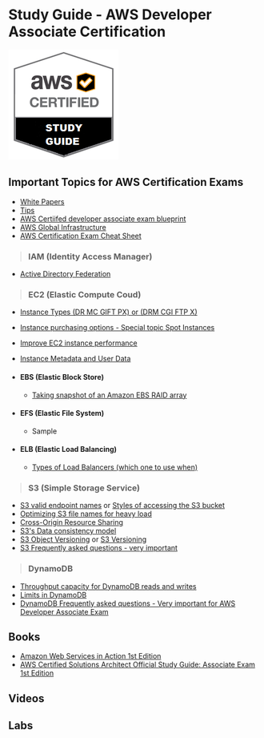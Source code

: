 
# Study Guide - AWS Developer Associate Certification

[img1]: StudyGuideAWS.png "devcert"
![Developer Associate Logo][img1]

## Important Topics for AWS Certification Exams

* [White Papers](https://aws.amazon.com/whitepapers/)
* [Tips](https://read.acloud.guru/what-you-need-to-get-aws-certified-5937e613b10f)
* [AWS Certiifed developer associate exam blueprint](https://d0.awsstatic.com/training-and-certification/docs-dev-associate/AWS_certified_developer_associate_blueprint.pdf)
* [AWS Global Infrastructure](https://aws.amazon.com/about-aws/global-infrastructure/)
* [AWS Certification Exam Cheat Sheet](http://jayendrapatil.com/tag/cheat-sheet/)

> ### IAM (Identity Access Manager)

* [Active Directory Federation](https://aws.amazon.com/blogs/security/tag/saml/)

> ### EC2 (Elastic Compute Coud)

* [Instance Types (DR MC GIFT PX) or (DRM CGI FTP X)](http://docs.aws.amazon.com/AWSEC2/latest/UserGuide/instance-types.html?shortFooter=true)
* [Instance purchasing options - Special topic Spot Instances](http://docs.aws.amazon.com/AWSEC2/latest/UserGuide/instance-purchasing-options.html?shortFooter=true)
* [Improve EC2 instance performance](https://www.datadoghq.com/blog/top-5-ways-to-improve-your-aws-ec2-performance/)
* [Instance Metadata and User Data](http://docs.aws.amazon.com/AWSEC2/latest/UserGuide/ec2-instance-metadata.html)

* #### EBS (Elastic Block Store)
    * [Taking snapshot of an Amazon EBS RAID array](https://aws.amazon.com/premiumsupport/knowledge-center/snapshot-ebs-raid-array/)
* #### EFS (Elastic File System)
    * Sample
* #### ELB (Elastic Load Balancing)
    * [Types of Load Balancers (which one to use when)](https://aws.amazon.com/elasticloadbalancing/faqs/)

> ### S3 (Simple Storage Service)

* [S3 valid endpoint names](http://docs.aws.amazon.com/general/latest/gr/rande.html#s3_region) or [Styles of accessing the S3 bucket](http://docs.aws.amazon.com/AmazonS3/latest/dev/UsingBucket.html#access-bucket-intro)
* [Optimizing S3 file names for heavy load](http://docs.aws.amazon.com/AmazonS3/latest/dev/request-rate-perf-considerations.html)
* [Cross-Origin Resource Sharing](http://docs.aws.amazon.com/AmazonS3/latest/dev/cors.html)
* [S3's Data consistency model](http://jayendrapatil.com/aws-s3-data-consistency-model/)
* [S3 Object Versioning](http://docs.aws.amazon.com/AmazonS3/latest/dev/ObjectVersioning.html) or [S3 Versioning](https://docs.aws.amazon.com/AmazonS3/latest/dev/Versioning.html)
* [S3 Frequently asked questions - very important](https://aws.amazon.com/s3/faqs/)

> ### DynamoDB

* [Throughput capacity for DynamoDB reads and writes](https://docs.aws.amazon.com/amazondynamodb/latest/developerguide/HowItWorks.ProvisionedThroughput.html)
* [Limits in DynamoDB](http://docs.aws.amazon.com/amazondynamodb/latest/developerguide/Limits.html#limits-attributes)
* [DynamoDB Frequently asked questions - Very important for AWS Developer Associate Exam](https://aws.amazon.com/dynamodb/faqs/)

## Books

* [Amazon Web Services in Action 1st Edition](https://www.amazon.com/Amazon-Services-Action-Andreas-Wittig/dp/1617292885/ref=sr_1_4?s=books&ie=UTF8&qid=1506368843&sr=1-4&keywords=aws+developer+associate)
* [AWS Certified Solutions Architect Official Study Guide: Associate Exam 1st Edition](https://www.amazon.com/Certified-Solutions-Architect-Official-Study/dp/1119138558/)

## Videos

## Labs



```python

```
